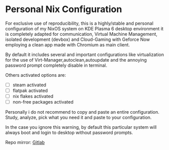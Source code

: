 # Personal Nix Configuration

For exclusive use of reproducibility, this is a highly/stable and personal configuration of my NixOS system on KDE Plasma 6 desktop environment it is completely adapted for communication, Virtual Machine Management, isolated development (devbox) and Cloud-Gaming with Geforce Now  employing a clean app made with Chromium as main client. 

By default it includes several and important configurations like virtualization for the use of Virt-Manager,autoclean,autoupdate and the annoying password prompt completely disable in terminal.

Others activated options are:

- [ ] steam activated
- [ ] flatpak activated
- [ ] nix flakes activated
- [ ] non-free packages activated

Personally i do not recommend to copy and paste an entire configuration.  Study, analyze, pick what you need it and paste to your configuration.

In the case you ignore this warning, by default this particular system will always boot and login to desktop without password prompts.

Repo mirror: [Gitlab](https://gitlab.com/S1RCAM/personal-nix-configuration)
